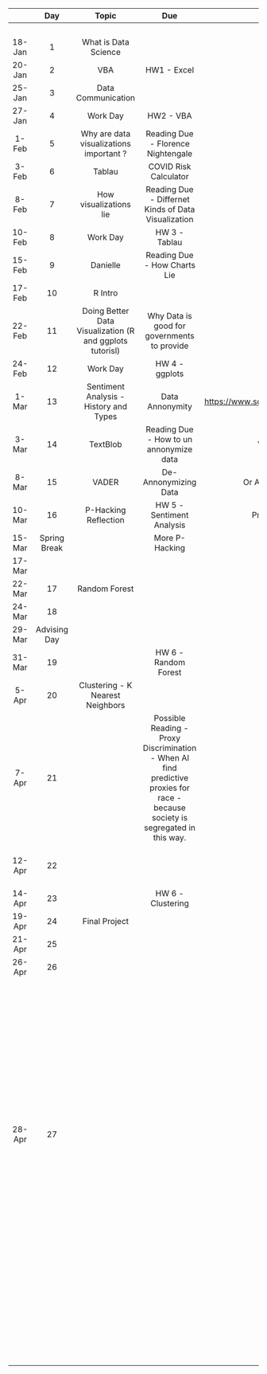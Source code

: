|        |      Day     |                           Topic                          |                                                               Due                                                               |                                                     |                                                     |   |   |                                       In Data Science 2                                       |                                                                                                                                                                                                                                                                                                                                      |   |                  |   |   |    Homework   |  70 |
|:------:|:------------:|:--------------------------------------------------------:|:-------------------------------------------------------------------------------------------------------------------------------:|:---------------------------------------------------:|:---------------------------------------------------:|:-:|:-:|:---------------------------------------------------------------------------------------------:|:------------------------------------------------------------------------------------------------------------------------------------------------------------------------------------------------------------------------------------------------------------------------------------------------------------------------------------:|:-:|:----------------:|:-:|:-:|:-------------:|:---:|
|        |              |                                                          |                                                                                                                                 |                                                     | https://classroom.google.com/u/0/c/NDQ0NzcyODkzNjk4 |   |   |                                                                                               |                                                                                                                                                                                                                                                                                                                                      |   |                  |   |   |               |     |
| 18-Jan |       1      |                   What is Data Science                   |                                                                                                                                 |                                                     |     https://arielcwebster.github.io/DataScience/    |   |   |                                               R                                               |                                                                                                                                                              Apache Pig                                                                                                                                                              |   |                  |   |   |    Project    |  15 |
| 20-Jan |       2      |                            VBA                           |                                                           HW1 - Excel                                                           |                                                     |                                                     |   |   |                                        Nueral Networks                                        |                                                                                                                                                                Hadoop                                                                                                                                                                |   |                  |   |   |    Readings   |  10 |
| 25-Jan |       3      |                    Data Communication                    |                                                                                                                                 |                                                     |                                                     |   |   |                                              SQL                                              |                                                                                                                                                                                                                                                                                                                                      |   |                  |   |   | Participation |  5  |
| 27-Jan |       4      |                         Work Day                         |                                                            HW2 - VBA                                                            |                                                     |                                                     |   |   |     D3 - Java Script - probably should have done first semester as part of a unit on HTML     |                                                                                                                                                                                                                                                                                                                                      |   |                  |   |   |               | 100 |
|  1-Feb |       5      |          Why are data visualizations important ?         |                                                Reading Due - Florence Nightengale                                               |                                                     |                                                     |   |   |                                             Tablau                                            |                                                                                                                                                                                                                                                                                                                                      |   |                  |   |   |               |     |
|  3-Feb |       6      |                          Tablau                          |                                                      COVID Risk Calculator                                                      |                                                     |                                                     |   |   |                                             Julia                                             |                                                                                                                                                                                                                                                                                                                                      |   |                  |   |   |               |     |
|  8-Feb |       7      |                  How visualizations lie                  |                                       Reading Due - Differnet Kinds of Data Visualization                                       |                                                     |                                                     |   |   | Data cleaning part 2 - https://github.com/JohnDickerson/cmsc320-fall2018/tree/master/project1 |                                                                                                                                                                                                                                                                                                                                      |   |                  |   |   |               |     |
| 10-Feb |       8      |                         Work Day                         |                                                          HW 3 - Tablau                                                          |                                                     |                                                     |   |   |                                                                                               |                                                                                                                                                                                                                                                                                                                                      |   |                  |   |   |               |     |
| 15-Feb |       9      |                         Danielle                         |                                                   Reading Due - How Charts Lie                                                  |                                                     |                                                     |   |   |                                       Sentiment Analysis                                      |                                                                                                                                                                                                                                                                                                                                      |   |                  |   |   |               |     |
| 17-Feb |      10      |                          R Intro                         |                                                                                                                                 |                                                     |                                                     |   |   |                                    VADER Sentiment Analysis                                   |                                                                                                                                                                                                                                                                                                                                      |   |                  |   |   |               |     |
| 22-Feb |      11      | Doing Better Data Visualization (R and ggplots tutorisl) |                                           Why Data is good for governments to provide                                           |                                                     |                                                     |   |   |                           TextBlob Sentiment Analysis (In Book 12.2)                          |                                                                                                                                                                                                                                                                                                                                      |   |                  |   |   |               |     |
| 24-Feb |      12      |                         Work Day                         |                                                          HW 4 - ggplots                                                         |                                                     |                                                     |   |   |               In DS2 maybe make them do machine learning for sentiment analysis               |                                                                                                                                                                                                                                                                                                                                      |   |                  |   |   |               |     |
|  1-Mar |      13      |          Sentiment Analysis - History and Types          |                                                         Data Annonymity                                                         | https://www.science.org/doi/10.1126/science.1256297 |                                                     |   |   |                                                                                               |                                                                                                                                                                                                                                                                                                                                      |   |                  |   |   |               |     |
|  3-Mar |      14      |                         TextBlob                         |                                             Reading Due - How to un annonymize data                                             |              Why Big Data Helps Science             |                                                     |   |   |                                                                                               |                                                                                                                                                                                                                                                                                                                                      |   |                  |   |   |               |     |
|  8-Mar |      15      |                           VADER                          |                                                       De-Annonymizing Data                                                      |          Or Access and more Data base stuff         |                                                     |   |   |                                  Coursera Data Science Ethics                                 |                                                                                                                                                                                                                                                                                                                                      |   |                  |   |   |               |     |
| 10-Mar |      16      |                   P-Hacking Reflection                   |                                                    HW 5 - Sentiment Analysis                                                    |            Privacy Concerns with Big Data           |                                                     |   |   |                                          Data Privacy                                         |                                                                                                                                                                                                                                                                                                                                      |   |    Statistics    |   |   |               |     |
| 15-Mar | Spring Break |                                                          |                                                          More P-Hacking                                                         |                                                     |                                                     |   |   |                                                                                               |                                                                                                                                                                                                                                                                                                                                      |   |  Nueral Networks |   |   |               |     |
| 17-Mar |              |                                                          |                                                                                                                                 |                                                     |                                                     |   |   |                  Analyze data using tools like Spark, MongoDB and Cassandra.                  |                                                                                                                                                                                                                                                                                                                                      |   | Gradient Descent |   |   |               |     |
| 22-Mar |      17      |                       Random Forest                      |                                                                                                                                 |                                                     |                                                     |   |   |                                                                                               |                                                                                                                                                                                                                                                                                                                                      |   |                  |   |   |               |     |
| 24-Mar |      18      |                                                          |                                                                                                                                 |                                                     |                                                     |   |   |             Talk about the difference between supervised and unsupervised learning            |                                                                                                                                                                                                                                                                                                                                      |   |                  |   |   |               |     |
| 29-Mar | Advising Day |                                                          |                                                                                                                                 |                                                     |                                                     |   |   |                                                                                               |                                                                                                                                                                                                                                                                                                                                      |   |                  |   |   |               |     |
| 31-Mar |      19      |                                                          |                                                       HW 6 - Random Forest                                                      |                                                     |                                                     |   |   |                                             Ethics                                            |                                                                                                                                                                                                                                                                                                                                      |   |                  |   |   |               |     |
|  5-Apr |      20      |             Clustering - K Nearest Neighbors             |                                                                                                                                 |                                                     |                                                     |   |   |                              History, Concept of Informed Consent                             |                                                                                                                                                                                                                                                                                                                                      |   |                  |   |   |               |     |
|  7-Apr |      21      |                                                          | Possible Reading - Proxy Discrimination - When AI find predictive proxies for race - because society is segregated in this way. |                                                     |                                                     |   |   |                                         Data Ownership                                        |                                                                                                                                                             Data Citation                                                                                                                                                            |   |                  |   |   |               |     |
| 12-Apr |      22      |                                                          |                                                                                                                                 |                                                     |                                                     |   |   |                                            Privacy                                            |                                                                                                                                              Touched on in Semester one but no lectures                                                                                                                                              |   |                  |   |   |               |     |
| 14-Apr |      23      |                                                          |                                                        HW 6 - Clustering                                                        |                                                     |                                                     |   |   |                                           Anonymity                                           |                                                                                                                                                                                                                                                                                                                                      |   |                  |   |   |               |     |
| 19-Apr |      24      |                       Final Project                      |                                                                                                                                 |                                                     |                                                     |   |   |                                         Data Validity                                         |                                                                                                                                                                                                                                                                                                                                      |   |                  |   |   |               |     |
| 21-Apr |      25      |                                                          |                                                                                                                                 |                                                     |                                                     |   |   |                                      Algorithmic Fairness                                     |                                                                                                                                                                                                                                                                                                                                      |   |                  |   |   |               |     |
| 26-Apr |      26      |                                                          |                                                                                                                                 |                                                     |                                                     |   |   |                                     Societal Consequences                                     |                                                                                                                                                                                                                                                                                                                                      |   |                  |   |   |               |     |
| 28-Apr |      27      |                                                          |                                                                                                                                 |                                                     |                                                     |   |   |                                         Code of ethics                                        | - Write your own code of ethics for data science. Data science is still a young field and we are still trying to define the basic norms of socially acceptable behavior. Use what you have learned in this course to write your own norms around one of the following subfilds of data Science: Visualization, Data Aquisition, .... |   |                  |   |   |               |     |
|        |              |                                                          |                                                                                                                                 |                                                     |                                                     |   |   |                                                                                               |                                                                                                                                     What are counter arguments for each ethical rule you propose                                                                                                                                     |   |                  |   |   |               |     |
|        |              |                                                          |                                                                                                                                 |                                                     |                                                     |   |   |                                                                                               |                                                                                                                                                                                                                                                                                                                                      |   |                  |   |   |               |     |
|        |              |                                                          |                                                                                                                                 |                                                     |                                                     |   |   |                                                                                               |                                                                                                                                                                                                                                                                                                                                      |   |                  |   |   |               |     |
|        |              |                                                          |                                                                                                                                 |                                                     |                                                     |   |   |                                                                                               |                                                                                                                                                                                                                                                                                                                                      |   |                  |   |   |               |     |
|        |              |                                                          |                                                                                                                                 |                                                     |                                                     |   |   |                                                                                               |                                                                                                                                                                                                                                                                                                                                      |   |                  |   |   |               |     |
